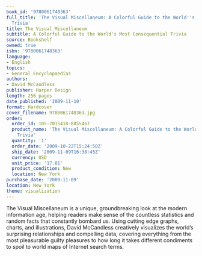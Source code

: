 ```yaml
---
book_id: '9780061748363'
full_title: 'The Visual Miscellaneum: A Colorful Guide to the World''s Most Consequential
  Trivia'
title: The Visual Miscellaneum
subtitle: A Colorful Guide to the World's Most Consequential Trivia
source: Bookshelf
owned: true
isbn: '9780061748363'
language:
- English
topics:
- General Encyclopaedias
authors:
- David McCandless
publisher: Harper Design
length: 256 pages
date_published: '2009-11-10'
format: Hardcover
cover_filename: 9780061748363.jpg
order:
  order_id: 105-7015418-8855467
  product_name: 'The Visual Miscellaneum: A Colorful Guide to the World''s Most Consequential
    Trivia'
  quantity: '1'
  order_date: '2009-10-22T15:24:50Z'
  ship_date: '2009-11-09T16:38:45Z'
  currency: USD
  unit_price: '17.81'
  product_condition: New
  location: New York
purchase_date: '2009-11-09'
location: New York
theme: visualization
---
```

The Visual Miscellaneum is a unique, groundbreaking look at the modern information age, helping readers make sense of the countless statistics and random facts that constantly bombard us. Using cutting edge graphs, charts, and illustrations, David McCandless creatively visualizes the world’s surprising relationships and compelling data, covering everything from the most pleasurable guilty pleasures to how long it takes different condiments to spoil to world maps of Internet search terms.
